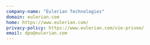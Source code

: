 ```yaml
---
company-name: "Eulerian Technologies"
domain: eulerian.com
home: https://www.eulerian.com/
privacy-policy: https://www.eulerian.com/vie-privee/
email: dpo@eulerian.com
---
```




